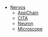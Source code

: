 <!-- the following part should be indentical to https://raw.githubusercontent.com/cryptape/Nervos-Docs/master/_navbar.md -->
* [Nervos](https://cryptape.github.io/Nervos-Docs)
  * [AppChain](https://cryptape.github.io/Nervos-AppChain-Docs/)
  * [CITA](https://cryptape.github.io/cita/)
  * [Neuron](https://cryptape.github.io/Neuron-Android/#/)
  * [Microscope](https://cryptape.github.io/Microscope/)
<!-- the above part should be indentical to https://raw.githubusercontent.com/cryptape/Nervos-Docs/master/_navbar.md -->
